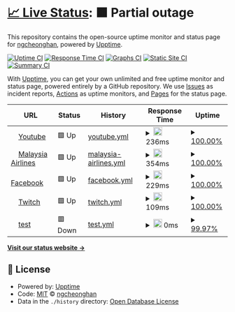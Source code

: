 # [📈 Live Status](https://demo.upptime.js.org): <!--live status--> **🟧 Partial outage**

This repository contains the open-source uptime monitor and status page for [ngcheonghan](https://demo.upptime.js.org), powered by [Upptime](https://github.com/upptime/upptime).

[![Uptime CI](https://github.com/ngcheonghan/upptime/workflows/Uptime%20CI/badge.svg)](https://github.com/ngcheonghan/upptime/actions?query=workflow%3A%22Uptime+CI%22)
[![Response Time CI](https://github.com/ngcheonghan/upptime/workflows/Response%20Time%20CI/badge.svg)](https://github.com/ngcheonghan/upptime/actions?query=workflow%3A%22Response+Time+CI%22)
[![Graphs CI](https://github.com/ngcheonghan/upptime/workflows/Graphs%20CI/badge.svg)](https://github.com/ngcheonghan/upptime/actions?query=workflow%3A%22Graphs+CI%22)
[![Static Site CI](https://github.com/ngcheonghan/upptime/workflows/Static%20Site%20CI/badge.svg)](https://github.com/ngcheonghan/upptime/actions?query=workflow%3A%22Static+Site+CI%22)
[![Summary CI](https://github.com/ngcheonghan/upptime/workflows/Summary%20CI/badge.svg)](https://github.com/ngcheonghan/upptime/actions?query=workflow%3A%22Summary+CI%22)

With [Upptime](https://upptime.js.org), you can get your own unlimited and free uptime monitor and status page, powered entirely by a GitHub repository. We use [Issues](https://github.com/ngcheonghan/upptime/issues) as incident reports, [Actions](https://github.com/ngcheonghan/upptime/actions) as uptime monitors, and [Pages](https://demo.upptime.js.org) for the status page.

<!--start: status pages-->
<!-- This summary is generated by Upptime (https://github.com/upptime/upptime) -->
<!-- Do not edit this manually, your changes will be overwritten -->
<!-- prettier-ignore -->
| URL | Status | History | Response Time | Uptime |
| --- | ------ | ------- | ------------- | ------ |
| <img alt="" src="https://favicons.githubusercontent.com/www.youtube.com" height="13"> [Youtube](https://www.youtube.com/) | 🟩 Up | [youtube.yml](https://github.com/ngcheonghan/uptime/commits/HEAD/history/youtube.yml) | <details><summary><img alt="Response time graph" src="./graphs/youtube/response-time-week.png" height="20"> 236ms</summary><br><a href="https://demo.upptime.js.org/history/youtube"><img alt="Response time 236" src="https://img.shields.io/endpoint?url=https%3A%2F%2Fraw.githubusercontent.com%2Fngcheonghan%2Fuptime%2FHEAD%2Fapi%2Fyoutube%2Fresponse-time.json"></a><br><a href="https://demo.upptime.js.org/history/youtube"><img alt="24-hour response time 229" src="https://img.shields.io/endpoint?url=https%3A%2F%2Fraw.githubusercontent.com%2Fngcheonghan%2Fuptime%2FHEAD%2Fapi%2Fyoutube%2Fresponse-time-day.json"></a><br><a href="https://demo.upptime.js.org/history/youtube"><img alt="7-day response time 236" src="https://img.shields.io/endpoint?url=https%3A%2F%2Fraw.githubusercontent.com%2Fngcheonghan%2Fuptime%2FHEAD%2Fapi%2Fyoutube%2Fresponse-time-week.json"></a><br><a href="https://demo.upptime.js.org/history/youtube"><img alt="30-day response time 236" src="https://img.shields.io/endpoint?url=https%3A%2F%2Fraw.githubusercontent.com%2Fngcheonghan%2Fuptime%2FHEAD%2Fapi%2Fyoutube%2Fresponse-time-month.json"></a><br><a href="https://demo.upptime.js.org/history/youtube"><img alt="1-year response time 236" src="https://img.shields.io/endpoint?url=https%3A%2F%2Fraw.githubusercontent.com%2Fngcheonghan%2Fuptime%2FHEAD%2Fapi%2Fyoutube%2Fresponse-time-year.json"></a></details> | <details><summary><a href="https://demo.upptime.js.org/history/youtube">100.00%</a></summary><a href="https://demo.upptime.js.org/history/youtube"><img alt="All-time uptime 100.00%" src="https://img.shields.io/endpoint?url=https%3A%2F%2Fraw.githubusercontent.com%2Fngcheonghan%2Fuptime%2FHEAD%2Fapi%2Fyoutube%2Fuptime.json"></a><br><a href="https://demo.upptime.js.org/history/youtube"><img alt="24-hour uptime 100.00%" src="https://img.shields.io/endpoint?url=https%3A%2F%2Fraw.githubusercontent.com%2Fngcheonghan%2Fuptime%2FHEAD%2Fapi%2Fyoutube%2Fuptime-day.json"></a><br><a href="https://demo.upptime.js.org/history/youtube"><img alt="7-day uptime 100.00%" src="https://img.shields.io/endpoint?url=https%3A%2F%2Fraw.githubusercontent.com%2Fngcheonghan%2Fuptime%2FHEAD%2Fapi%2Fyoutube%2Fuptime-week.json"></a><br><a href="https://demo.upptime.js.org/history/youtube"><img alt="30-day uptime 100.00%" src="https://img.shields.io/endpoint?url=https%3A%2F%2Fraw.githubusercontent.com%2Fngcheonghan%2Fuptime%2FHEAD%2Fapi%2Fyoutube%2Fuptime-month.json"></a><br><a href="https://demo.upptime.js.org/history/youtube"><img alt="1-year uptime 100.00%" src="https://img.shields.io/endpoint?url=https%3A%2F%2Fraw.githubusercontent.com%2Fngcheonghan%2Fuptime%2FHEAD%2Fapi%2Fyoutube%2Fuptime-year.json"></a></details>
| <img alt="" src="https://favicons.githubusercontent.com/www.malaysiaairlines.com" height="13"> [Malaysia Airlines](https://www.malaysiaairlines.com/tw/zh_HK.html) | 🟩 Up | [malaysia-airlines.yml](https://github.com/ngcheonghan/uptime/commits/HEAD/history/malaysia-airlines.yml) | <details><summary><img alt="Response time graph" src="./graphs/malaysia-airlines/response-time-week.png" height="20"> 354ms</summary><br><a href="https://demo.upptime.js.org/history/malaysia-airlines"><img alt="Response time 354" src="https://img.shields.io/endpoint?url=https%3A%2F%2Fraw.githubusercontent.com%2Fngcheonghan%2Fuptime%2FHEAD%2Fapi%2Fmalaysia-airlines%2Fresponse-time.json"></a><br><a href="https://demo.upptime.js.org/history/malaysia-airlines"><img alt="24-hour response time 174" src="https://img.shields.io/endpoint?url=https%3A%2F%2Fraw.githubusercontent.com%2Fngcheonghan%2Fuptime%2FHEAD%2Fapi%2Fmalaysia-airlines%2Fresponse-time-day.json"></a><br><a href="https://demo.upptime.js.org/history/malaysia-airlines"><img alt="7-day response time 354" src="https://img.shields.io/endpoint?url=https%3A%2F%2Fraw.githubusercontent.com%2Fngcheonghan%2Fuptime%2FHEAD%2Fapi%2Fmalaysia-airlines%2Fresponse-time-week.json"></a><br><a href="https://demo.upptime.js.org/history/malaysia-airlines"><img alt="30-day response time 354" src="https://img.shields.io/endpoint?url=https%3A%2F%2Fraw.githubusercontent.com%2Fngcheonghan%2Fuptime%2FHEAD%2Fapi%2Fmalaysia-airlines%2Fresponse-time-month.json"></a><br><a href="https://demo.upptime.js.org/history/malaysia-airlines"><img alt="1-year response time 354" src="https://img.shields.io/endpoint?url=https%3A%2F%2Fraw.githubusercontent.com%2Fngcheonghan%2Fuptime%2FHEAD%2Fapi%2Fmalaysia-airlines%2Fresponse-time-year.json"></a></details> | <details><summary><a href="https://demo.upptime.js.org/history/malaysia-airlines">100.00%</a></summary><a href="https://demo.upptime.js.org/history/malaysia-airlines"><img alt="All-time uptime 100.00%" src="https://img.shields.io/endpoint?url=https%3A%2F%2Fraw.githubusercontent.com%2Fngcheonghan%2Fuptime%2FHEAD%2Fapi%2Fmalaysia-airlines%2Fuptime.json"></a><br><a href="https://demo.upptime.js.org/history/malaysia-airlines"><img alt="24-hour uptime 100.00%" src="https://img.shields.io/endpoint?url=https%3A%2F%2Fraw.githubusercontent.com%2Fngcheonghan%2Fuptime%2FHEAD%2Fapi%2Fmalaysia-airlines%2Fuptime-day.json"></a><br><a href="https://demo.upptime.js.org/history/malaysia-airlines"><img alt="7-day uptime 100.00%" src="https://img.shields.io/endpoint?url=https%3A%2F%2Fraw.githubusercontent.com%2Fngcheonghan%2Fuptime%2FHEAD%2Fapi%2Fmalaysia-airlines%2Fuptime-week.json"></a><br><a href="https://demo.upptime.js.org/history/malaysia-airlines"><img alt="30-day uptime 100.00%" src="https://img.shields.io/endpoint?url=https%3A%2F%2Fraw.githubusercontent.com%2Fngcheonghan%2Fuptime%2FHEAD%2Fapi%2Fmalaysia-airlines%2Fuptime-month.json"></a><br><a href="https://demo.upptime.js.org/history/malaysia-airlines"><img alt="1-year uptime 100.00%" src="https://img.shields.io/endpoint?url=https%3A%2F%2Fraw.githubusercontent.com%2Fngcheonghan%2Fuptime%2FHEAD%2Fapi%2Fmalaysia-airlines%2Fuptime-year.json"></a></details>
| <img alt="" src="https://favicons.githubusercontent.com/www.facebook.com" height="13"> [Facebook](https://www.facebook.com/) | 🟩 Up | [facebook.yml](https://github.com/ngcheonghan/uptime/commits/HEAD/history/facebook.yml) | <details><summary><img alt="Response time graph" src="./graphs/facebook/response-time-week.png" height="20"> 229ms</summary><br><a href="https://demo.upptime.js.org/history/facebook"><img alt="Response time 229" src="https://img.shields.io/endpoint?url=https%3A%2F%2Fraw.githubusercontent.com%2Fngcheonghan%2Fuptime%2FHEAD%2Fapi%2Ffacebook%2Fresponse-time.json"></a><br><a href="https://demo.upptime.js.org/history/facebook"><img alt="24-hour response time 286" src="https://img.shields.io/endpoint?url=https%3A%2F%2Fraw.githubusercontent.com%2Fngcheonghan%2Fuptime%2FHEAD%2Fapi%2Ffacebook%2Fresponse-time-day.json"></a><br><a href="https://demo.upptime.js.org/history/facebook"><img alt="7-day response time 229" src="https://img.shields.io/endpoint?url=https%3A%2F%2Fraw.githubusercontent.com%2Fngcheonghan%2Fuptime%2FHEAD%2Fapi%2Ffacebook%2Fresponse-time-week.json"></a><br><a href="https://demo.upptime.js.org/history/facebook"><img alt="30-day response time 229" src="https://img.shields.io/endpoint?url=https%3A%2F%2Fraw.githubusercontent.com%2Fngcheonghan%2Fuptime%2FHEAD%2Fapi%2Ffacebook%2Fresponse-time-month.json"></a><br><a href="https://demo.upptime.js.org/history/facebook"><img alt="1-year response time 229" src="https://img.shields.io/endpoint?url=https%3A%2F%2Fraw.githubusercontent.com%2Fngcheonghan%2Fuptime%2FHEAD%2Fapi%2Ffacebook%2Fresponse-time-year.json"></a></details> | <details><summary><a href="https://demo.upptime.js.org/history/facebook">100.00%</a></summary><a href="https://demo.upptime.js.org/history/facebook"><img alt="All-time uptime 100.00%" src="https://img.shields.io/endpoint?url=https%3A%2F%2Fraw.githubusercontent.com%2Fngcheonghan%2Fuptime%2FHEAD%2Fapi%2Ffacebook%2Fuptime.json"></a><br><a href="https://demo.upptime.js.org/history/facebook"><img alt="24-hour uptime 100.00%" src="https://img.shields.io/endpoint?url=https%3A%2F%2Fraw.githubusercontent.com%2Fngcheonghan%2Fuptime%2FHEAD%2Fapi%2Ffacebook%2Fuptime-day.json"></a><br><a href="https://demo.upptime.js.org/history/facebook"><img alt="7-day uptime 100.00%" src="https://img.shields.io/endpoint?url=https%3A%2F%2Fraw.githubusercontent.com%2Fngcheonghan%2Fuptime%2FHEAD%2Fapi%2Ffacebook%2Fuptime-week.json"></a><br><a href="https://demo.upptime.js.org/history/facebook"><img alt="30-day uptime 100.00%" src="https://img.shields.io/endpoint?url=https%3A%2F%2Fraw.githubusercontent.com%2Fngcheonghan%2Fuptime%2FHEAD%2Fapi%2Ffacebook%2Fuptime-month.json"></a><br><a href="https://demo.upptime.js.org/history/facebook"><img alt="1-year uptime 100.00%" src="https://img.shields.io/endpoint?url=https%3A%2F%2Fraw.githubusercontent.com%2Fngcheonghan%2Fuptime%2FHEAD%2Fapi%2Ffacebook%2Fuptime-year.json"></a></details>
| <img alt="" src="https://favicons.githubusercontent.com/www.twitch.tv" height="13"> [Twitch](https://www.twitch.tv/) | 🟩 Up | [twitch.yml](https://github.com/ngcheonghan/uptime/commits/HEAD/history/twitch.yml) | <details><summary><img alt="Response time graph" src="./graphs/twitch/response-time-week.png" height="20"> 109ms</summary><br><a href="https://demo.upptime.js.org/history/twitch"><img alt="Response time 109" src="https://img.shields.io/endpoint?url=https%3A%2F%2Fraw.githubusercontent.com%2Fngcheonghan%2Fuptime%2FHEAD%2Fapi%2Ftwitch%2Fresponse-time.json"></a><br><a href="https://demo.upptime.js.org/history/twitch"><img alt="24-hour response time 60" src="https://img.shields.io/endpoint?url=https%3A%2F%2Fraw.githubusercontent.com%2Fngcheonghan%2Fuptime%2FHEAD%2Fapi%2Ftwitch%2Fresponse-time-day.json"></a><br><a href="https://demo.upptime.js.org/history/twitch"><img alt="7-day response time 109" src="https://img.shields.io/endpoint?url=https%3A%2F%2Fraw.githubusercontent.com%2Fngcheonghan%2Fuptime%2FHEAD%2Fapi%2Ftwitch%2Fresponse-time-week.json"></a><br><a href="https://demo.upptime.js.org/history/twitch"><img alt="30-day response time 109" src="https://img.shields.io/endpoint?url=https%3A%2F%2Fraw.githubusercontent.com%2Fngcheonghan%2Fuptime%2FHEAD%2Fapi%2Ftwitch%2Fresponse-time-month.json"></a><br><a href="https://demo.upptime.js.org/history/twitch"><img alt="1-year response time 109" src="https://img.shields.io/endpoint?url=https%3A%2F%2Fraw.githubusercontent.com%2Fngcheonghan%2Fuptime%2FHEAD%2Fapi%2Ftwitch%2Fresponse-time-year.json"></a></details> | <details><summary><a href="https://demo.upptime.js.org/history/twitch">100.00%</a></summary><a href="https://demo.upptime.js.org/history/twitch"><img alt="All-time uptime 100.00%" src="https://img.shields.io/endpoint?url=https%3A%2F%2Fraw.githubusercontent.com%2Fngcheonghan%2Fuptime%2FHEAD%2Fapi%2Ftwitch%2Fuptime.json"></a><br><a href="https://demo.upptime.js.org/history/twitch"><img alt="24-hour uptime 100.00%" src="https://img.shields.io/endpoint?url=https%3A%2F%2Fraw.githubusercontent.com%2Fngcheonghan%2Fuptime%2FHEAD%2Fapi%2Ftwitch%2Fuptime-day.json"></a><br><a href="https://demo.upptime.js.org/history/twitch"><img alt="7-day uptime 100.00%" src="https://img.shields.io/endpoint?url=https%3A%2F%2Fraw.githubusercontent.com%2Fngcheonghan%2Fuptime%2FHEAD%2Fapi%2Ftwitch%2Fuptime-week.json"></a><br><a href="https://demo.upptime.js.org/history/twitch"><img alt="30-day uptime 100.00%" src="https://img.shields.io/endpoint?url=https%3A%2F%2Fraw.githubusercontent.com%2Fngcheonghan%2Fuptime%2FHEAD%2Fapi%2Ftwitch%2Fuptime-month.json"></a><br><a href="https://demo.upptime.js.org/history/twitch"><img alt="1-year uptime 100.00%" src="https://img.shields.io/endpoint?url=https%3A%2F%2Fraw.githubusercontent.com%2Fngcheonghan%2Fuptime%2FHEAD%2Fapi%2Ftwitch%2Fuptime-year.json"></a></details>
| <img alt="" src="https://favicons.githubusercontent.com/null" height="13"> [test](aiuyshfibiadsf) | 🟥 Down | [test.yml](https://github.com/ngcheonghan/uptime/commits/HEAD/history/test.yml) | <details><summary><img alt="Response time graph" src="./graphs/test/response-time-week.png" height="20"> 0ms</summary><br><a href="https://demo.upptime.js.org/history/test"><img alt="Response time 0" src="https://img.shields.io/endpoint?url=https%3A%2F%2Fraw.githubusercontent.com%2Fngcheonghan%2Fuptime%2FHEAD%2Fapi%2Ftest%2Fresponse-time.json"></a><br><a href="https://demo.upptime.js.org/history/test"><img alt="24-hour response time 0" src="https://img.shields.io/endpoint?url=https%3A%2F%2Fraw.githubusercontent.com%2Fngcheonghan%2Fuptime%2FHEAD%2Fapi%2Ftest%2Fresponse-time-day.json"></a><br><a href="https://demo.upptime.js.org/history/test"><img alt="7-day response time 0" src="https://img.shields.io/endpoint?url=https%3A%2F%2Fraw.githubusercontent.com%2Fngcheonghan%2Fuptime%2FHEAD%2Fapi%2Ftest%2Fresponse-time-week.json"></a><br><a href="https://demo.upptime.js.org/history/test"><img alt="30-day response time 0" src="https://img.shields.io/endpoint?url=https%3A%2F%2Fraw.githubusercontent.com%2Fngcheonghan%2Fuptime%2FHEAD%2Fapi%2Ftest%2Fresponse-time-month.json"></a><br><a href="https://demo.upptime.js.org/history/test"><img alt="1-year response time 0" src="https://img.shields.io/endpoint?url=https%3A%2F%2Fraw.githubusercontent.com%2Fngcheonghan%2Fuptime%2FHEAD%2Fapi%2Ftest%2Fresponse-time-year.json"></a></details> | <details><summary><a href="https://demo.upptime.js.org/history/test">99.97%</a></summary><a href="https://demo.upptime.js.org/history/test"><img alt="All-time uptime 99.97%" src="https://img.shields.io/endpoint?url=https%3A%2F%2Fraw.githubusercontent.com%2Fngcheonghan%2Fuptime%2FHEAD%2Fapi%2Ftest%2Fuptime.json"></a><br><a href="https://demo.upptime.js.org/history/test"><img alt="24-hour uptime 100.00%" src="https://img.shields.io/endpoint?url=https%3A%2F%2Fraw.githubusercontent.com%2Fngcheonghan%2Fuptime%2FHEAD%2Fapi%2Ftest%2Fuptime-day.json"></a><br><a href="https://demo.upptime.js.org/history/test"><img alt="7-day uptime 99.97%" src="https://img.shields.io/endpoint?url=https%3A%2F%2Fraw.githubusercontent.com%2Fngcheonghan%2Fuptime%2FHEAD%2Fapi%2Ftest%2Fuptime-week.json"></a><br><a href="https://demo.upptime.js.org/history/test"><img alt="30-day uptime 99.97%" src="https://img.shields.io/endpoint?url=https%3A%2F%2Fraw.githubusercontent.com%2Fngcheonghan%2Fuptime%2FHEAD%2Fapi%2Ftest%2Fuptime-month.json"></a><br><a href="https://demo.upptime.js.org/history/test"><img alt="1-year uptime 99.97%" src="https://img.shields.io/endpoint?url=https%3A%2F%2Fraw.githubusercontent.com%2Fngcheonghan%2Fuptime%2FHEAD%2Fapi%2Ftest%2Fuptime-year.json"></a></details>

<!--end: status pages-->

[**Visit our status website →**](https://demo.upptime.js.org)

## 📄 License

- Powered by: [Upptime](https://github.com/upptime/upptime)
- Code: [MIT](./LICENSE) © [ngcheonghan](https://demo.upptime.js.org)
- Data in the `./history` directory: [Open Database License](https://opendatacommons.org/licenses/odbl/1-0/)
